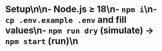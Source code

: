 # Setup\n\n- Node.js ≥ 18\n- `npm i`\n- `cp .env.example .env` and fill values\n- `npm run dry` (simulate) → `npm start` (run)\n